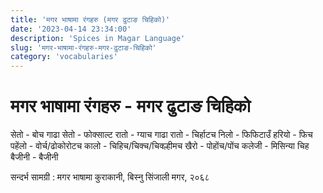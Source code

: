 ```yaml
---
title: 'मगर भाषामा रंगहरु (मगर ढुटाङ चिहिको)'
date: '2023-04-14 23:34:00'
description: 'Spices in Magar Language'
slug: 'मगर-भाषामा-रंगहरु-मगर-ढुटाङ-चिहिको'
category: 'vocabularies'
---
```


# मगर भाषामा रंगहरु - मगर ढुटाङ चिहिको

सेतो - बोच
गाढा सेतो - फोक्साल्ट
रातो - ग्याच
गाढा रातो - चिर्हाटच
निलो - फिफिटाउँ
हरियो - फिच
पहेंलो - वोर्च/ढोकोरोटच
कालो - चिहिच/चिक्च/चिक्ल्हीमच
खैरो - पोहोंच/पोंच
कलेजी - मिसिन्या चिह
बैजीनी - बैजीनी

सन्दर्भ सामग्री : मगर भाषामा कुराकानी, बिस्नु सिंजाली मगर, २०६८